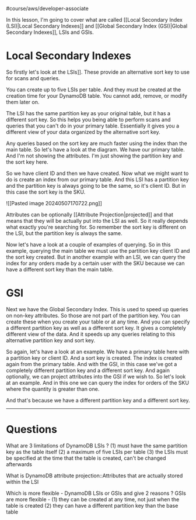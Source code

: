 #course/aws/developer-associate 

In this lesson, I'm going to cover what are called [[Local Secondary Index (LSI)|Local Secondary Indexes]] and [[Global Secondary Index (GSI)|Global Secondary Indexes]], LSIs and GSIs. 

# Local Secondary Indexes

So firstly let's look at the LSIs]]. These provide an alternative sort key to use for scans and queries. 

You can create up to five LSIs per table. And they must be created at the creation time for your DynamoDB table. You cannot add, remove, or modify them later on. 

The LSI has the same partition key as your original table, but it has a different sort key. So this helps you being able to perform scans and queries that you can't do in your primary table. Essentially it gives you a different view of your data organized by the alternative sort key. 

Any queries based on the sort key are much faster using the index than the main table. So let's have a look at the diagram. We have our primary table. And I'm not showing the attributes. I'm just showing the partition key and the sort key here. 

So we have client ID and then we have created. Now what we might want to do is create an index from our primary table. And this LSI has a partition key and the partition key is always going to be the same, so it's client ID. But in this case the sort key is the SKU. 

![[Pasted image 20240507170722.png]]

Attributes can be optionally [[Attribute Projection|projected]] and that means that they will be actually put into the LSI as well. So it really depends what exactly you're searching for. So remember the sort key is different on the LSI, but the partition key is always the same. 

Now let's have a look at a couple of examples of querying. So in this example, querying the main table we must use the partition key client ID and the sort key created. But in another example with an LSI, we can query the index for any orders made by a certain user with the SKU because we can have a different sort key than the main table. 

# GSI

Next we have the Global Secondary Index. This is used to speed up queries on non-key attributes. So those are not part of the partition key. You can create these when you create your table or at any time. And you can specify a different partition key as well as a different sort key. It gives a completely different view of the data. And it speeds up any queries relating to this alternative partition key and sort key. 

So again, let's have a look at an example. We have a primary table here with a partition key or client ID. And a sort key is created. The index is created again from the primary table. And with the GSI, in this case we've got a completely different partition key and a different sort key. And again optionally, we can project attributes into the GSI if we wish to. So let's look at an example. And in this one we can query the index for orders of the SKU where the quantity is greater than one. 

And that's because we have a different partition key and a different sort key.

----

# Questions

What are 3 limitations of DynamoDB LSIs
?
(1) must have the same partition key as the table itself
(2) a maximum of five LSIs per table
(3) the LSIs must be specified at the time that the table is created, can't be changed afterwards
<!--SR:!2024-09-06,73,250-->

What is DynamoDB attribute projection::Attributes that are actually stored within the LSI
<!--SR:!2024-09-15,62,230-->

Which is more flexible - DynamoDB LSIs or GSIs and give 2 reasons
?
GSIs are more flexible -
(1) they can be created at any time, not just when the table is created
(2) they can have a different partition key than the base table
<!--SR:!2024-08-20,56,250-->
